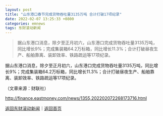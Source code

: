 ```yaml
---
layout: post
title: "山东港口春节完成货物吞吐量3135万吨 合计打破17项纪录"
date: 2022-02-07 13:25:33 +0800
categories: emnews
tags: 东财滚动新闻
---
```

> 据山东港口消息，除夕至正月初六，山东港口完成货物吞吐量3135万吨，同比增长9%；完成集装箱64.2万标箱，同比增长11.3%；合计打破昼夜生产、船舶靠离、装卸效率、铁路疏运等17项纪录。

<p>据山东港口消息，除夕至正月初六，山东港口完成货物吞吐量3135万吨，同比增长9%；完成集装箱64.2万标箱，同比增长11.3%；合计打破昼夜生产、船舶靠离、装卸效率、铁路疏运等17项纪录。</p><p class="em_media">（文章来源：财联社）</p>

<http://finance.eastmoney.com/news/1355,202202072268173716.html>

[返回东财滚动新闻](//finews.withounder.com/emnews/)｜[返回首页](//finews.withounder.com/)